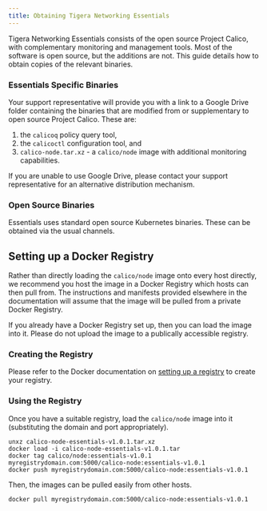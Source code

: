 ```yaml
---
title: Obtaining Tigera Networking Essentials
---
```


Tigera Networking Essentials consists of the open source Project Calico, with
complementary monitoring and management tools.  Most of the software is open
source, but the additions are not.  This guide details how to obtain copies of
the relevant binaries.

### Essentials Specific Binaries

Your support representative will provide you with a link to a Google Drive folder
containing the binaries that are modified from or supplementary to open source
Project Calico.  These are:

1. the `calicoq` policy query tool,
2. the `calicoctl` configuration tool, and
2. `calico-node.tar.xz` - a `calico/node` image with additional monitoring capabilities.

If you are unable to use Google Drive, please contact your support representative
for an alternative distribution mechanism.

### Open Source Binaries

Essentials uses standard open source Kubernetes binaries.  These
can be obtained via the usual channels.

## Setting up a Docker Registry

Rather than directly loading the `calico/node` image onto every host directly,
we recommend you host the image in a Docker Registry which hosts can then pull
from.  The instructions and manifests provided elsewhere in the documentation 
will assume that the image will be pulled from a private Docker Registry.

If you already have a Docker Registry set up, then you can load the image into it.
Please do not upload the image to a publically accessible registry.

### Creating the Registry

Please refer to the Docker documentation on [setting up a registry](https://docs.docker.com/registry/deploying/#running-a-domain-registry)
to create your registry.

### Using the Registry

Once you have a suitable registry, load the `calico/node` image into it (substituting
the domain and port appropriately).
```
unxz calico-node-essentials-v1.0.1.tar.xz
docker load -i calico-node-essentials-v1.0.1.tar
docker tag calico/node:essentials-v1.0.1 myregistrydomain.com:5000/calico-node:essentials-v1.0.1
docker push myregistrydomain.com:5000/calico-node:essentials-v1.0.1
```

Then, the images can be pulled easily from other hosts.
```
docker pull myregistrydomain.com:5000/calico-node:essentials-v1.0.1
```
